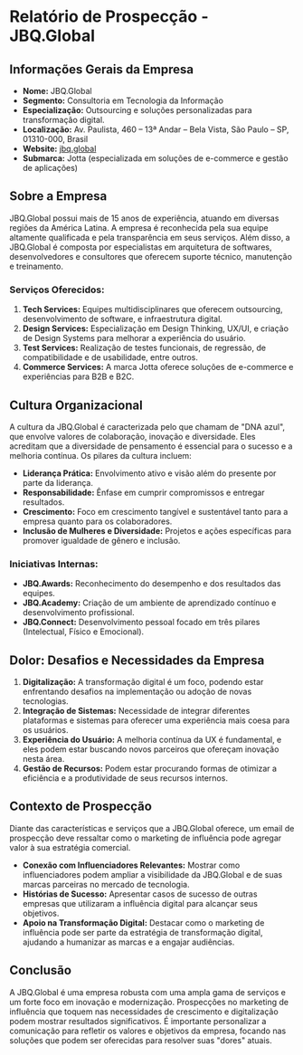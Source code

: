 # Relatório de Prospecção - JBQ.Global

## Informações Gerais da Empresa

- **Nome:** JBQ.Global
- **Segmento:** Consultoria em Tecnologia da Informação
- **Especialização:** Outsourcing e soluções personalizadas para transformação digital.
- **Localização:** Av. Paulista, 460 – 13ª Andar – Bela Vista, São Paulo – SP, 01310-000, Brasil
- **Website:** [jbq.global](https://jbq.global/)
- **Submarca:** Jotta (especializada em soluções de e-commerce e gestão de aplicações)

## Sobre a Empresa

JBQ.Global possui mais de 15 anos de experiência, atuando em diversas regiões da América Latina. A empresa é reconhecida pela sua equipe altamente qualificada e pela transparência em seus serviços. Além disso, a JBQ.Global é composta por especialistas em arquitetura de softwares, desenvolvedores e consultores que oferecem suporte técnico, manutenção e treinamento.

### Serviços Oferecidos:

1. **Tech Services:** Equipes multidisciplinares que oferecem outsourcing, desenvolvimento de software, e infraestrutura digital.
2. **Design Services:** Especialização em Design Thinking, UX/UI, e criação de Design Systems para melhorar a experiência do usuário.
3. **Test Services:** Realização de testes funcionais, de regressão, de compatibilidade e de usabilidade, entre outros.
4. **Commerce Services:** A marca Jotta oferece soluções de e-commerce e experiências para B2B e B2C.

## Cultura Organizacional

A cultura da JBQ.Global é caracterizada pelo que chamam de "DNA azul", que envolve valores de colaboração, inovação e diversidade. Eles acreditam que a diversidade de pensamento é essencial para o sucesso e a melhoria contínua. Os pilares da cultura incluem:

- **Liderança Prática:** Envolvimento ativo e visão além do presente por parte da liderança.
- **Responsabilidade:** Ênfase em cumprir compromissos e entregar resultados.
- **Crescimento:** Foco em crescimento tangível e sustentável tanto para a empresa quanto para os colaboradores.
- **Inclusão de Mulheres e Diversidade:** Projetos e ações específicas para promover igualdade de gênero e inclusão.

### Iniciativas Internas:

- **JBQ.Awards:** Reconhecimento do desempenho e dos resultados das equipes.
- **JBQ.Academy:** Criação de um ambiente de aprendizado contínuo e desenvolvimento profissional.
- **JBQ.Connect:** Desenvolvimento pessoal focado em três pilares (Intelectual, Físico e Emocional).

## Dolor: Desafios e Necessidades da Empresa

1. **Digitalização:** A transformação digital é um foco, podendo estar enfrentando desafios na implementação ou adoção de novas tecnologias.
2. **Integração de Sistemas:** Necessidade de integrar diferentes plataformas e sistemas para oferecer uma experiência mais coesa para os usuários.
3. **Experiência do Usuário:** A melhoria contínua da UX é fundamental, e eles podem estar buscando novos parceiros que ofereçam inovação nesta área.
4. **Gestão de Recursos:** Podem estar procurando formas de otimizar a eficiência e a produtividade de seus recursos internos.

## Contexto de Prospecção

Diante das características e serviços que a JBQ.Global oferece, um email de prospecção deve ressaltar como o marketing de influência pode agregar valor à sua estratégia comercial. 

- **Conexão com Influenciadores Relevantes:** Mostrar como influenciadores podem ampliar a visibilidade da JBQ.Global e de suas marcas parceiras no mercado de tecnologia.
- **Histórias de Sucesso:** Apresentar casos de sucesso de outras empresas que utilizaram a influência digital para alcançar seus objetivos.
- **Apoio na Transformação Digital:** Destacar como o marketing de influência pode ser parte da estratégia de transformação digital, ajudando a humanizar as marcas e a engajar audiências.

## Conclusão

A JBQ.Global é uma empresa robusta com uma ampla gama de serviços e um forte foco em inovação e modernização. Prospecções no marketing de influência que toquem nas necessidades de crescimento e digitalização podem mostrar resultados significativos. É importante personalizar a comunicação para refletir os valores e objetivos da empresa, focando nas soluções que podem ser oferecidas para resolver suas "dores" atuais.